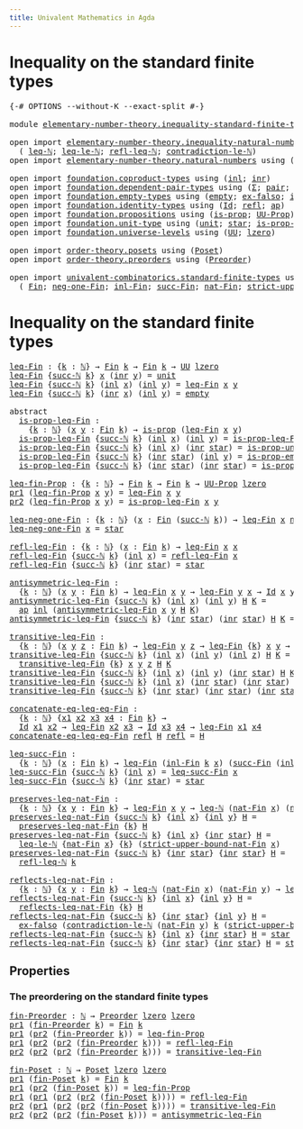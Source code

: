 ```yaml
---
title: Univalent Mathematics in Agda
---
```


# Inequality on the standard finite types

<pre class="Agda"><a id="98" class="Symbol">{-#</a> <a id="102" class="Keyword">OPTIONS</a> <a id="110" class="Pragma">--without-K</a> <a id="122" class="Pragma">--exact-split</a> <a id="136" class="Symbol">#-}</a>

<a id="141" class="Keyword">module</a> <a id="148" href="elementary-number-theory.inequality-standard-finite-types.html" class="Module">elementary-number-theory.inequality-standard-finite-types</a> <a id="206" class="Keyword">where</a>

<a id="213" class="Keyword">open</a> <a id="218" class="Keyword">import</a> <a id="225" href="elementary-number-theory.inequality-natural-numbers.html" class="Module">elementary-number-theory.inequality-natural-numbers</a> <a id="277" class="Keyword">using</a>
  <a id="285" class="Symbol">(</a> <a id="287" href="elementary-number-theory.inequality-natural-numbers.html#1646" class="Function">leq-ℕ</a><a id="292" class="Symbol">;</a> <a id="294" href="elementary-number-theory.inequality-natural-numbers.html#13338" class="Function">leq-le-ℕ</a><a id="302" class="Symbol">;</a> <a id="304" href="elementary-number-theory.inequality-natural-numbers.html#4474" class="Function">refl-leq-ℕ</a><a id="314" class="Symbol">;</a> <a id="316" href="elementary-number-theory.inequality-natural-numbers.html#12451" class="Function">contradiction-le-ℕ</a><a id="334" class="Symbol">)</a>
<a id="336" class="Keyword">open</a> <a id="341" class="Keyword">import</a> <a id="348" href="elementary-number-theory.natural-numbers.html" class="Module">elementary-number-theory.natural-numbers</a> <a id="389" class="Keyword">using</a> <a id="395" class="Symbol">(</a><a id="396" href="elementary-number-theory.natural-numbers.html#1444" class="Datatype">ℕ</a><a id="397" class="Symbol">;</a> <a id="399" href="elementary-number-theory.natural-numbers.html#1465" class="InductiveConstructor">zero-ℕ</a><a id="405" class="Symbol">;</a> <a id="407" href="elementary-number-theory.natural-numbers.html#1478" class="InductiveConstructor">succ-ℕ</a><a id="413" class="Symbol">)</a>

<a id="416" class="Keyword">open</a> <a id="421" class="Keyword">import</a> <a id="428" href="foundation.coproduct-types.html" class="Module">foundation.coproduct-types</a> <a id="455" class="Keyword">using</a> <a id="461" class="Symbol">(</a><a id="462" href="foundation.coproduct-types.html#1239" class="InductiveConstructor">inl</a><a id="465" class="Symbol">;</a> <a id="467" href="foundation.coproduct-types.html#1262" class="InductiveConstructor">inr</a><a id="470" class="Symbol">)</a>
<a id="472" class="Keyword">open</a> <a id="477" class="Keyword">import</a> <a id="484" href="foundation.dependent-pair-types.html" class="Module">foundation.dependent-pair-types</a> <a id="516" class="Keyword">using</a> <a id="522" class="Symbol">(</a><a id="523" href="foundation-core.dependent-pair-types.html#502" class="Record">Σ</a><a id="524" class="Symbol">;</a> <a id="526" href="foundation-core.dependent-pair-types.html#575" class="InductiveConstructor">pair</a><a id="530" class="Symbol">;</a> <a id="532" href="foundation-core.dependent-pair-types.html#592" class="Field">pr1</a><a id="535" class="Symbol">;</a> <a id="537" href="foundation-core.dependent-pair-types.html#604" class="Field">pr2</a><a id="540" class="Symbol">)</a>
<a id="542" class="Keyword">open</a> <a id="547" class="Keyword">import</a> <a id="554" href="foundation.empty-types.html" class="Module">foundation.empty-types</a> <a id="577" class="Keyword">using</a> <a id="583" class="Symbol">(</a><a id="584" href="foundation-core.empty-types.html#1044" class="Datatype">empty</a><a id="589" class="Symbol">;</a> <a id="591" href="foundation-core.empty-types.html#1147" class="Function">ex-falso</a><a id="599" class="Symbol">;</a> <a id="601" href="foundation-core.empty-types.html#2364" class="Function">is-prop-empty</a><a id="614" class="Symbol">)</a>
<a id="616" class="Keyword">open</a> <a id="621" class="Keyword">import</a> <a id="628" href="foundation.identity-types.html" class="Module">foundation.identity-types</a> <a id="654" class="Keyword">using</a> <a id="660" class="Symbol">(</a><a id="661" href="foundation-core.identity-types.html#1754" class="Datatype">Id</a><a id="663" class="Symbol">;</a> <a id="665" href="foundation-core.identity-types.html#1807" class="InductiveConstructor">refl</a><a id="669" class="Symbol">;</a> <a id="671" href="foundation-core.identity-types.html#3990" class="Function">ap</a><a id="673" class="Symbol">)</a>
<a id="675" class="Keyword">open</a> <a id="680" class="Keyword">import</a> <a id="687" href="foundation.propositions.html" class="Module">foundation.propositions</a> <a id="711" class="Keyword">using</a> <a id="717" class="Symbol">(</a><a id="718" href="foundation-core.propositions.html#1295" class="Function">is-prop</a><a id="725" class="Symbol">;</a> <a id="727" href="foundation-core.propositions.html#1380" class="Function">UU-Prop</a><a id="734" class="Symbol">)</a>
<a id="736" class="Keyword">open</a> <a id="741" class="Keyword">import</a> <a id="748" href="foundation.unit-type.html" class="Module">foundation.unit-type</a> <a id="769" class="Keyword">using</a> <a id="775" class="Symbol">(</a><a id="776" href="foundation.unit-type.html#1075" class="Datatype">unit</a><a id="780" class="Symbol">;</a> <a id="782" href="foundation.unit-type.html#1099" class="InductiveConstructor">star</a><a id="786" class="Symbol">;</a> <a id="788" href="foundation.unit-type.html#2889" class="Function">is-prop-unit</a><a id="800" class="Symbol">)</a>
<a id="802" class="Keyword">open</a> <a id="807" class="Keyword">import</a> <a id="814" href="foundation.universe-levels.html" class="Module">foundation.universe-levels</a> <a id="841" class="Keyword">using</a> <a id="847" class="Symbol">(</a><a id="848" href="foundation-core.universe-levels.html#222" class="Primitive">UU</a><a id="850" class="Symbol">;</a> <a id="852" href="Agda.Primitive.html#764" class="Primitive">lzero</a><a id="857" class="Symbol">)</a>

<a id="860" class="Keyword">open</a> <a id="865" class="Keyword">import</a> <a id="872" href="order-theory.posets.html" class="Module">order-theory.posets</a> <a id="892" class="Keyword">using</a> <a id="898" class="Symbol">(</a><a id="899" href="order-theory.posets.html#731" class="Function">Poset</a><a id="904" class="Symbol">)</a>
<a id="906" class="Keyword">open</a> <a id="911" class="Keyword">import</a> <a id="918" href="order-theory.preorders.html" class="Module">order-theory.preorders</a> <a id="941" class="Keyword">using</a> <a id="947" class="Symbol">(</a><a id="948" href="order-theory.preorders.html#531" class="Function">Preorder</a><a id="956" class="Symbol">)</a>

<a id="959" class="Keyword">open</a> <a id="964" class="Keyword">import</a> <a id="971" href="univalent-combinatorics.standard-finite-types.html" class="Module">univalent-combinatorics.standard-finite-types</a> <a id="1017" class="Keyword">using</a>
  <a id="1025" class="Symbol">(</a> <a id="1027" href="univalent-combinatorics.standard-finite-types.html#2149" class="Function">Fin</a><a id="1030" class="Symbol">;</a> <a id="1032" href="univalent-combinatorics.standard-finite-types.html#2413" class="Function">neg-one-Fin</a><a id="1043" class="Symbol">;</a> <a id="1045" href="univalent-combinatorics.standard-finite-types.html#2225" class="Function">inl-Fin</a><a id="1052" class="Symbol">;</a> <a id="1054" href="univalent-combinatorics.standard-finite-types.html#7668" class="Function">succ-Fin</a><a id="1062" class="Symbol">;</a> <a id="1064" href="univalent-combinatorics.standard-finite-types.html#5670" class="Function">nat-Fin</a><a id="1071" class="Symbol">;</a> <a id="1073" href="univalent-combinatorics.standard-finite-types.html#5771" class="Function">strict-upper-bound-nat-Fin</a><a id="1099" class="Symbol">)</a>
</pre>
# Inequality on the standard finite types

<pre class="Agda"><a id="leq-Fin"></a><a id="1157" href="elementary-number-theory.inequality-standard-finite-types.html#1157" class="Function">leq-Fin</a> <a id="1165" class="Symbol">:</a> <a id="1167" class="Symbol">{</a><a id="1168" href="elementary-number-theory.inequality-standard-finite-types.html#1168" class="Bound">k</a> <a id="1170" class="Symbol">:</a> <a id="1172" href="elementary-number-theory.natural-numbers.html#1444" class="Datatype">ℕ</a><a id="1173" class="Symbol">}</a> <a id="1175" class="Symbol">→</a> <a id="1177" href="univalent-combinatorics.standard-finite-types.html#2149" class="Function">Fin</a> <a id="1181" href="elementary-number-theory.inequality-standard-finite-types.html#1168" class="Bound">k</a> <a id="1183" class="Symbol">→</a> <a id="1185" href="univalent-combinatorics.standard-finite-types.html#2149" class="Function">Fin</a> <a id="1189" href="elementary-number-theory.inequality-standard-finite-types.html#1168" class="Bound">k</a> <a id="1191" class="Symbol">→</a> <a id="1193" href="foundation-core.universe-levels.html#222" class="Primitive">UU</a> <a id="1196" href="Agda.Primitive.html#764" class="Primitive">lzero</a>
<a id="1202" href="elementary-number-theory.inequality-standard-finite-types.html#1157" class="Function">leq-Fin</a> <a id="1210" class="Symbol">{</a><a id="1211" href="elementary-number-theory.natural-numbers.html#1478" class="InductiveConstructor">succ-ℕ</a> <a id="1218" href="elementary-number-theory.inequality-standard-finite-types.html#1218" class="Bound">k</a><a id="1219" class="Symbol">}</a> <a id="1221" href="elementary-number-theory.inequality-standard-finite-types.html#1221" class="Bound">x</a> <a id="1223" class="Symbol">(</a><a id="1224" href="foundation.coproduct-types.html#1262" class="InductiveConstructor">inr</a> <a id="1228" href="elementary-number-theory.inequality-standard-finite-types.html#1228" class="Bound">y</a><a id="1229" class="Symbol">)</a> <a id="1231" class="Symbol">=</a> <a id="1233" href="foundation.unit-type.html#1075" class="Datatype">unit</a>
<a id="1238" href="elementary-number-theory.inequality-standard-finite-types.html#1157" class="Function">leq-Fin</a> <a id="1246" class="Symbol">{</a><a id="1247" href="elementary-number-theory.natural-numbers.html#1478" class="InductiveConstructor">succ-ℕ</a> <a id="1254" href="elementary-number-theory.inequality-standard-finite-types.html#1254" class="Bound">k</a><a id="1255" class="Symbol">}</a> <a id="1257" class="Symbol">(</a><a id="1258" href="foundation.coproduct-types.html#1239" class="InductiveConstructor">inl</a> <a id="1262" href="elementary-number-theory.inequality-standard-finite-types.html#1262" class="Bound">x</a><a id="1263" class="Symbol">)</a> <a id="1265" class="Symbol">(</a><a id="1266" href="foundation.coproduct-types.html#1239" class="InductiveConstructor">inl</a> <a id="1270" href="elementary-number-theory.inequality-standard-finite-types.html#1270" class="Bound">y</a><a id="1271" class="Symbol">)</a> <a id="1273" class="Symbol">=</a> <a id="1275" href="elementary-number-theory.inequality-standard-finite-types.html#1157" class="Function">leq-Fin</a> <a id="1283" href="elementary-number-theory.inequality-standard-finite-types.html#1262" class="Bound">x</a> <a id="1285" href="elementary-number-theory.inequality-standard-finite-types.html#1270" class="Bound">y</a>
<a id="1287" href="elementary-number-theory.inequality-standard-finite-types.html#1157" class="Function">leq-Fin</a> <a id="1295" class="Symbol">{</a><a id="1296" href="elementary-number-theory.natural-numbers.html#1478" class="InductiveConstructor">succ-ℕ</a> <a id="1303" href="elementary-number-theory.inequality-standard-finite-types.html#1303" class="Bound">k</a><a id="1304" class="Symbol">}</a> <a id="1306" class="Symbol">(</a><a id="1307" href="foundation.coproduct-types.html#1262" class="InductiveConstructor">inr</a> <a id="1311" href="elementary-number-theory.inequality-standard-finite-types.html#1311" class="Bound">x</a><a id="1312" class="Symbol">)</a> <a id="1314" class="Symbol">(</a><a id="1315" href="foundation.coproduct-types.html#1239" class="InductiveConstructor">inl</a> <a id="1319" href="elementary-number-theory.inequality-standard-finite-types.html#1319" class="Bound">y</a><a id="1320" class="Symbol">)</a> <a id="1322" class="Symbol">=</a> <a id="1324" href="foundation-core.empty-types.html#1044" class="Datatype">empty</a>

<a id="1331" class="Keyword">abstract</a>
  <a id="is-prop-leq-Fin"></a><a id="1342" href="elementary-number-theory.inequality-standard-finite-types.html#1342" class="Function">is-prop-leq-Fin</a> <a id="1358" class="Symbol">:</a>
    <a id="1364" class="Symbol">{</a><a id="1365" href="elementary-number-theory.inequality-standard-finite-types.html#1365" class="Bound">k</a> <a id="1367" class="Symbol">:</a> <a id="1369" href="elementary-number-theory.natural-numbers.html#1444" class="Datatype">ℕ</a><a id="1370" class="Symbol">}</a> <a id="1372" class="Symbol">(</a><a id="1373" href="elementary-number-theory.inequality-standard-finite-types.html#1373" class="Bound">x</a> <a id="1375" href="elementary-number-theory.inequality-standard-finite-types.html#1375" class="Bound">y</a> <a id="1377" class="Symbol">:</a> <a id="1379" href="univalent-combinatorics.standard-finite-types.html#2149" class="Function">Fin</a> <a id="1383" href="elementary-number-theory.inequality-standard-finite-types.html#1365" class="Bound">k</a><a id="1384" class="Symbol">)</a> <a id="1386" class="Symbol">→</a> <a id="1388" href="foundation-core.propositions.html#1295" class="Function">is-prop</a> <a id="1396" class="Symbol">(</a><a id="1397" href="elementary-number-theory.inequality-standard-finite-types.html#1157" class="Function">leq-Fin</a> <a id="1405" href="elementary-number-theory.inequality-standard-finite-types.html#1373" class="Bound">x</a> <a id="1407" href="elementary-number-theory.inequality-standard-finite-types.html#1375" class="Bound">y</a><a id="1408" class="Symbol">)</a>
  <a id="1412" href="elementary-number-theory.inequality-standard-finite-types.html#1342" class="Function">is-prop-leq-Fin</a> <a id="1428" class="Symbol">{</a><a id="1429" href="elementary-number-theory.natural-numbers.html#1478" class="InductiveConstructor">succ-ℕ</a> <a id="1436" href="elementary-number-theory.inequality-standard-finite-types.html#1436" class="Bound">k</a><a id="1437" class="Symbol">}</a> <a id="1439" class="Symbol">(</a><a id="1440" href="foundation.coproduct-types.html#1239" class="InductiveConstructor">inl</a> <a id="1444" href="elementary-number-theory.inequality-standard-finite-types.html#1444" class="Bound">x</a><a id="1445" class="Symbol">)</a> <a id="1447" class="Symbol">(</a><a id="1448" href="foundation.coproduct-types.html#1239" class="InductiveConstructor">inl</a> <a id="1452" href="elementary-number-theory.inequality-standard-finite-types.html#1452" class="Bound">y</a><a id="1453" class="Symbol">)</a> <a id="1455" class="Symbol">=</a> <a id="1457" href="elementary-number-theory.inequality-standard-finite-types.html#1342" class="Function">is-prop-leq-Fin</a> <a id="1473" href="elementary-number-theory.inequality-standard-finite-types.html#1444" class="Bound">x</a> <a id="1475" href="elementary-number-theory.inequality-standard-finite-types.html#1452" class="Bound">y</a>
  <a id="1479" href="elementary-number-theory.inequality-standard-finite-types.html#1342" class="Function">is-prop-leq-Fin</a> <a id="1495" class="Symbol">{</a><a id="1496" href="elementary-number-theory.natural-numbers.html#1478" class="InductiveConstructor">succ-ℕ</a> <a id="1503" href="elementary-number-theory.inequality-standard-finite-types.html#1503" class="Bound">k</a><a id="1504" class="Symbol">}</a> <a id="1506" class="Symbol">(</a><a id="1507" href="foundation.coproduct-types.html#1239" class="InductiveConstructor">inl</a> <a id="1511" href="elementary-number-theory.inequality-standard-finite-types.html#1511" class="Bound">x</a><a id="1512" class="Symbol">)</a> <a id="1514" class="Symbol">(</a><a id="1515" href="foundation.coproduct-types.html#1262" class="InductiveConstructor">inr</a> <a id="1519" href="foundation.unit-type.html#1099" class="InductiveConstructor">star</a><a id="1523" class="Symbol">)</a> <a id="1525" class="Symbol">=</a> <a id="1527" href="foundation.unit-type.html#2889" class="Function">is-prop-unit</a>
  <a id="1542" href="elementary-number-theory.inequality-standard-finite-types.html#1342" class="Function">is-prop-leq-Fin</a> <a id="1558" class="Symbol">{</a><a id="1559" href="elementary-number-theory.natural-numbers.html#1478" class="InductiveConstructor">succ-ℕ</a> <a id="1566" href="elementary-number-theory.inequality-standard-finite-types.html#1566" class="Bound">k</a><a id="1567" class="Symbol">}</a> <a id="1569" class="Symbol">(</a><a id="1570" href="foundation.coproduct-types.html#1262" class="InductiveConstructor">inr</a> <a id="1574" href="foundation.unit-type.html#1099" class="InductiveConstructor">star</a><a id="1578" class="Symbol">)</a> <a id="1580" class="Symbol">(</a><a id="1581" href="foundation.coproduct-types.html#1239" class="InductiveConstructor">inl</a> <a id="1585" href="elementary-number-theory.inequality-standard-finite-types.html#1585" class="Bound">y</a><a id="1586" class="Symbol">)</a> <a id="1588" class="Symbol">=</a> <a id="1590" href="foundation-core.empty-types.html#2364" class="Function">is-prop-empty</a>
  <a id="1606" href="elementary-number-theory.inequality-standard-finite-types.html#1342" class="Function">is-prop-leq-Fin</a> <a id="1622" class="Symbol">{</a><a id="1623" href="elementary-number-theory.natural-numbers.html#1478" class="InductiveConstructor">succ-ℕ</a> <a id="1630" href="elementary-number-theory.inequality-standard-finite-types.html#1630" class="Bound">k</a><a id="1631" class="Symbol">}</a> <a id="1633" class="Symbol">(</a><a id="1634" href="foundation.coproduct-types.html#1262" class="InductiveConstructor">inr</a> <a id="1638" href="foundation.unit-type.html#1099" class="InductiveConstructor">star</a><a id="1642" class="Symbol">)</a> <a id="1644" class="Symbol">(</a><a id="1645" href="foundation.coproduct-types.html#1262" class="InductiveConstructor">inr</a> <a id="1649" href="foundation.unit-type.html#1099" class="InductiveConstructor">star</a><a id="1653" class="Symbol">)</a> <a id="1655" class="Symbol">=</a> <a id="1657" href="foundation.unit-type.html#2889" class="Function">is-prop-unit</a>

<a id="leq-fin-Prop"></a><a id="1671" href="elementary-number-theory.inequality-standard-finite-types.html#1671" class="Function">leq-fin-Prop</a> <a id="1684" class="Symbol">:</a> <a id="1686" class="Symbol">{</a><a id="1687" href="elementary-number-theory.inequality-standard-finite-types.html#1687" class="Bound">k</a> <a id="1689" class="Symbol">:</a> <a id="1691" href="elementary-number-theory.natural-numbers.html#1444" class="Datatype">ℕ</a><a id="1692" class="Symbol">}</a> <a id="1694" class="Symbol">→</a> <a id="1696" href="univalent-combinatorics.standard-finite-types.html#2149" class="Function">Fin</a> <a id="1700" href="elementary-number-theory.inequality-standard-finite-types.html#1687" class="Bound">k</a> <a id="1702" class="Symbol">→</a> <a id="1704" href="univalent-combinatorics.standard-finite-types.html#2149" class="Function">Fin</a> <a id="1708" href="elementary-number-theory.inequality-standard-finite-types.html#1687" class="Bound">k</a> <a id="1710" class="Symbol">→</a> <a id="1712" href="foundation-core.propositions.html#1380" class="Function">UU-Prop</a> <a id="1720" href="Agda.Primitive.html#764" class="Primitive">lzero</a>
<a id="1726" href="foundation-core.dependent-pair-types.html#592" class="Field">pr1</a> <a id="1730" class="Symbol">(</a><a id="1731" href="elementary-number-theory.inequality-standard-finite-types.html#1671" class="Function">leq-fin-Prop</a> <a id="1744" href="elementary-number-theory.inequality-standard-finite-types.html#1744" class="Bound">x</a> <a id="1746" href="elementary-number-theory.inequality-standard-finite-types.html#1746" class="Bound">y</a><a id="1747" class="Symbol">)</a> <a id="1749" class="Symbol">=</a> <a id="1751" href="elementary-number-theory.inequality-standard-finite-types.html#1157" class="Function">leq-Fin</a> <a id="1759" href="elementary-number-theory.inequality-standard-finite-types.html#1744" class="Bound">x</a> <a id="1761" href="elementary-number-theory.inequality-standard-finite-types.html#1746" class="Bound">y</a>
<a id="1763" href="foundation-core.dependent-pair-types.html#604" class="Field">pr2</a> <a id="1767" class="Symbol">(</a><a id="1768" href="elementary-number-theory.inequality-standard-finite-types.html#1671" class="Function">leq-fin-Prop</a> <a id="1781" href="elementary-number-theory.inequality-standard-finite-types.html#1781" class="Bound">x</a> <a id="1783" href="elementary-number-theory.inequality-standard-finite-types.html#1783" class="Bound">y</a><a id="1784" class="Symbol">)</a> <a id="1786" class="Symbol">=</a> <a id="1788" href="elementary-number-theory.inequality-standard-finite-types.html#1342" class="Function">is-prop-leq-Fin</a> <a id="1804" href="elementary-number-theory.inequality-standard-finite-types.html#1781" class="Bound">x</a> <a id="1806" href="elementary-number-theory.inequality-standard-finite-types.html#1783" class="Bound">y</a>

<a id="leq-neg-one-Fin"></a><a id="1809" href="elementary-number-theory.inequality-standard-finite-types.html#1809" class="Function">leq-neg-one-Fin</a> <a id="1825" class="Symbol">:</a> <a id="1827" class="Symbol">{</a><a id="1828" href="elementary-number-theory.inequality-standard-finite-types.html#1828" class="Bound">k</a> <a id="1830" class="Symbol">:</a> <a id="1832" href="elementary-number-theory.natural-numbers.html#1444" class="Datatype">ℕ</a><a id="1833" class="Symbol">}</a> <a id="1835" class="Symbol">(</a><a id="1836" href="elementary-number-theory.inequality-standard-finite-types.html#1836" class="Bound">x</a> <a id="1838" class="Symbol">:</a> <a id="1840" href="univalent-combinatorics.standard-finite-types.html#2149" class="Function">Fin</a> <a id="1844" class="Symbol">(</a><a id="1845" href="elementary-number-theory.natural-numbers.html#1478" class="InductiveConstructor">succ-ℕ</a> <a id="1852" href="elementary-number-theory.inequality-standard-finite-types.html#1828" class="Bound">k</a><a id="1853" class="Symbol">))</a> <a id="1856" class="Symbol">→</a> <a id="1858" href="elementary-number-theory.inequality-standard-finite-types.html#1157" class="Function">leq-Fin</a> <a id="1866" href="elementary-number-theory.inequality-standard-finite-types.html#1836" class="Bound">x</a> <a id="1868" href="univalent-combinatorics.standard-finite-types.html#2413" class="Function">neg-one-Fin</a>
<a id="1880" href="elementary-number-theory.inequality-standard-finite-types.html#1809" class="Function">leq-neg-one-Fin</a> <a id="1896" href="elementary-number-theory.inequality-standard-finite-types.html#1896" class="Bound">x</a> <a id="1898" class="Symbol">=</a> <a id="1900" href="foundation.unit-type.html#1099" class="InductiveConstructor">star</a>

<a id="refl-leq-Fin"></a><a id="1906" href="elementary-number-theory.inequality-standard-finite-types.html#1906" class="Function">refl-leq-Fin</a> <a id="1919" class="Symbol">:</a> <a id="1921" class="Symbol">{</a><a id="1922" href="elementary-number-theory.inequality-standard-finite-types.html#1922" class="Bound">k</a> <a id="1924" class="Symbol">:</a> <a id="1926" href="elementary-number-theory.natural-numbers.html#1444" class="Datatype">ℕ</a><a id="1927" class="Symbol">}</a> <a id="1929" class="Symbol">(</a><a id="1930" href="elementary-number-theory.inequality-standard-finite-types.html#1930" class="Bound">x</a> <a id="1932" class="Symbol">:</a> <a id="1934" href="univalent-combinatorics.standard-finite-types.html#2149" class="Function">Fin</a> <a id="1938" href="elementary-number-theory.inequality-standard-finite-types.html#1922" class="Bound">k</a><a id="1939" class="Symbol">)</a> <a id="1941" class="Symbol">→</a> <a id="1943" href="elementary-number-theory.inequality-standard-finite-types.html#1157" class="Function">leq-Fin</a> <a id="1951" href="elementary-number-theory.inequality-standard-finite-types.html#1930" class="Bound">x</a> <a id="1953" href="elementary-number-theory.inequality-standard-finite-types.html#1930" class="Bound">x</a>
<a id="1955" href="elementary-number-theory.inequality-standard-finite-types.html#1906" class="Function">refl-leq-Fin</a> <a id="1968" class="Symbol">{</a><a id="1969" href="elementary-number-theory.natural-numbers.html#1478" class="InductiveConstructor">succ-ℕ</a> <a id="1976" href="elementary-number-theory.inequality-standard-finite-types.html#1976" class="Bound">k</a><a id="1977" class="Symbol">}</a> <a id="1979" class="Symbol">(</a><a id="1980" href="foundation.coproduct-types.html#1239" class="InductiveConstructor">inl</a> <a id="1984" href="elementary-number-theory.inequality-standard-finite-types.html#1984" class="Bound">x</a><a id="1985" class="Symbol">)</a> <a id="1987" class="Symbol">=</a> <a id="1989" href="elementary-number-theory.inequality-standard-finite-types.html#1906" class="Function">refl-leq-Fin</a> <a id="2002" href="elementary-number-theory.inequality-standard-finite-types.html#1984" class="Bound">x</a>
<a id="2004" href="elementary-number-theory.inequality-standard-finite-types.html#1906" class="Function">refl-leq-Fin</a> <a id="2017" class="Symbol">{</a><a id="2018" href="elementary-number-theory.natural-numbers.html#1478" class="InductiveConstructor">succ-ℕ</a> <a id="2025" href="elementary-number-theory.inequality-standard-finite-types.html#2025" class="Bound">k</a><a id="2026" class="Symbol">}</a> <a id="2028" class="Symbol">(</a><a id="2029" href="foundation.coproduct-types.html#1262" class="InductiveConstructor">inr</a> <a id="2033" href="foundation.unit-type.html#1099" class="InductiveConstructor">star</a><a id="2037" class="Symbol">)</a> <a id="2039" class="Symbol">=</a> <a id="2041" href="foundation.unit-type.html#1099" class="InductiveConstructor">star</a>

<a id="antisymmetric-leq-Fin"></a><a id="2047" href="elementary-number-theory.inequality-standard-finite-types.html#2047" class="Function">antisymmetric-leq-Fin</a> <a id="2069" class="Symbol">:</a>
  <a id="2073" class="Symbol">{</a><a id="2074" href="elementary-number-theory.inequality-standard-finite-types.html#2074" class="Bound">k</a> <a id="2076" class="Symbol">:</a> <a id="2078" href="elementary-number-theory.natural-numbers.html#1444" class="Datatype">ℕ</a><a id="2079" class="Symbol">}</a> <a id="2081" class="Symbol">(</a><a id="2082" href="elementary-number-theory.inequality-standard-finite-types.html#2082" class="Bound">x</a> <a id="2084" href="elementary-number-theory.inequality-standard-finite-types.html#2084" class="Bound">y</a> <a id="2086" class="Symbol">:</a> <a id="2088" href="univalent-combinatorics.standard-finite-types.html#2149" class="Function">Fin</a> <a id="2092" href="elementary-number-theory.inequality-standard-finite-types.html#2074" class="Bound">k</a><a id="2093" class="Symbol">)</a> <a id="2095" class="Symbol">→</a> <a id="2097" href="elementary-number-theory.inequality-standard-finite-types.html#1157" class="Function">leq-Fin</a> <a id="2105" href="elementary-number-theory.inequality-standard-finite-types.html#2082" class="Bound">x</a> <a id="2107" href="elementary-number-theory.inequality-standard-finite-types.html#2084" class="Bound">y</a> <a id="2109" class="Symbol">→</a> <a id="2111" href="elementary-number-theory.inequality-standard-finite-types.html#1157" class="Function">leq-Fin</a> <a id="2119" href="elementary-number-theory.inequality-standard-finite-types.html#2084" class="Bound">y</a> <a id="2121" href="elementary-number-theory.inequality-standard-finite-types.html#2082" class="Bound">x</a> <a id="2123" class="Symbol">→</a> <a id="2125" href="foundation-core.identity-types.html#1754" class="Datatype">Id</a> <a id="2128" href="elementary-number-theory.inequality-standard-finite-types.html#2082" class="Bound">x</a> <a id="2130" href="elementary-number-theory.inequality-standard-finite-types.html#2084" class="Bound">y</a>
<a id="2132" href="elementary-number-theory.inequality-standard-finite-types.html#2047" class="Function">antisymmetric-leq-Fin</a> <a id="2154" class="Symbol">{</a><a id="2155" href="elementary-number-theory.natural-numbers.html#1478" class="InductiveConstructor">succ-ℕ</a> <a id="2162" href="elementary-number-theory.inequality-standard-finite-types.html#2162" class="Bound">k</a><a id="2163" class="Symbol">}</a> <a id="2165" class="Symbol">(</a><a id="2166" href="foundation.coproduct-types.html#1239" class="InductiveConstructor">inl</a> <a id="2170" href="elementary-number-theory.inequality-standard-finite-types.html#2170" class="Bound">x</a><a id="2171" class="Symbol">)</a> <a id="2173" class="Symbol">(</a><a id="2174" href="foundation.coproduct-types.html#1239" class="InductiveConstructor">inl</a> <a id="2178" href="elementary-number-theory.inequality-standard-finite-types.html#2178" class="Bound">y</a><a id="2179" class="Symbol">)</a> <a id="2181" href="elementary-number-theory.inequality-standard-finite-types.html#2181" class="Bound">H</a> <a id="2183" href="elementary-number-theory.inequality-standard-finite-types.html#2183" class="Bound">K</a> <a id="2185" class="Symbol">=</a>
  <a id="2189" href="foundation-core.identity-types.html#3990" class="Function">ap</a> <a id="2192" href="foundation.coproduct-types.html#1239" class="InductiveConstructor">inl</a> <a id="2196" class="Symbol">(</a><a id="2197" href="elementary-number-theory.inequality-standard-finite-types.html#2047" class="Function">antisymmetric-leq-Fin</a> <a id="2219" href="elementary-number-theory.inequality-standard-finite-types.html#2170" class="Bound">x</a> <a id="2221" href="elementary-number-theory.inequality-standard-finite-types.html#2178" class="Bound">y</a> <a id="2223" href="elementary-number-theory.inequality-standard-finite-types.html#2181" class="Bound">H</a> <a id="2225" href="elementary-number-theory.inequality-standard-finite-types.html#2183" class="Bound">K</a><a id="2226" class="Symbol">)</a>
<a id="2228" href="elementary-number-theory.inequality-standard-finite-types.html#2047" class="Function">antisymmetric-leq-Fin</a> <a id="2250" class="Symbol">{</a><a id="2251" href="elementary-number-theory.natural-numbers.html#1478" class="InductiveConstructor">succ-ℕ</a> <a id="2258" href="elementary-number-theory.inequality-standard-finite-types.html#2258" class="Bound">k</a><a id="2259" class="Symbol">}</a> <a id="2261" class="Symbol">(</a><a id="2262" href="foundation.coproduct-types.html#1262" class="InductiveConstructor">inr</a> <a id="2266" href="foundation.unit-type.html#1099" class="InductiveConstructor">star</a><a id="2270" class="Symbol">)</a> <a id="2272" class="Symbol">(</a><a id="2273" href="foundation.coproduct-types.html#1262" class="InductiveConstructor">inr</a> <a id="2277" href="foundation.unit-type.html#1099" class="InductiveConstructor">star</a><a id="2281" class="Symbol">)</a> <a id="2283" href="elementary-number-theory.inequality-standard-finite-types.html#2283" class="Bound">H</a> <a id="2285" href="elementary-number-theory.inequality-standard-finite-types.html#2285" class="Bound">K</a> <a id="2287" class="Symbol">=</a> <a id="2289" href="foundation-core.identity-types.html#1807" class="InductiveConstructor">refl</a>

<a id="transitive-leq-Fin"></a><a id="2295" href="elementary-number-theory.inequality-standard-finite-types.html#2295" class="Function">transitive-leq-Fin</a> <a id="2314" class="Symbol">:</a>
  <a id="2318" class="Symbol">{</a><a id="2319" href="elementary-number-theory.inequality-standard-finite-types.html#2319" class="Bound">k</a> <a id="2321" class="Symbol">:</a> <a id="2323" href="elementary-number-theory.natural-numbers.html#1444" class="Datatype">ℕ</a><a id="2324" class="Symbol">}</a> <a id="2326" class="Symbol">(</a><a id="2327" href="elementary-number-theory.inequality-standard-finite-types.html#2327" class="Bound">x</a> <a id="2329" href="elementary-number-theory.inequality-standard-finite-types.html#2329" class="Bound">y</a> <a id="2331" href="elementary-number-theory.inequality-standard-finite-types.html#2331" class="Bound">z</a> <a id="2333" class="Symbol">:</a> <a id="2335" href="univalent-combinatorics.standard-finite-types.html#2149" class="Function">Fin</a> <a id="2339" href="elementary-number-theory.inequality-standard-finite-types.html#2319" class="Bound">k</a><a id="2340" class="Symbol">)</a> <a id="2342" class="Symbol">→</a> <a id="2344" href="elementary-number-theory.inequality-standard-finite-types.html#1157" class="Function">leq-Fin</a> <a id="2352" href="elementary-number-theory.inequality-standard-finite-types.html#2329" class="Bound">y</a> <a id="2354" href="elementary-number-theory.inequality-standard-finite-types.html#2331" class="Bound">z</a> <a id="2356" class="Symbol">→</a> <a id="2358" href="elementary-number-theory.inequality-standard-finite-types.html#1157" class="Function">leq-Fin</a> <a id="2366" class="Symbol">{</a><a id="2367" href="elementary-number-theory.inequality-standard-finite-types.html#2319" class="Bound">k</a><a id="2368" class="Symbol">}</a> <a id="2370" href="elementary-number-theory.inequality-standard-finite-types.html#2327" class="Bound">x</a> <a id="2372" href="elementary-number-theory.inequality-standard-finite-types.html#2329" class="Bound">y</a> <a id="2374" class="Symbol">→</a> <a id="2376" href="elementary-number-theory.inequality-standard-finite-types.html#1157" class="Function">leq-Fin</a> <a id="2384" class="Symbol">{</a><a id="2385" href="elementary-number-theory.inequality-standard-finite-types.html#2319" class="Bound">k</a><a id="2386" class="Symbol">}</a> <a id="2388" href="elementary-number-theory.inequality-standard-finite-types.html#2327" class="Bound">x</a> <a id="2390" href="elementary-number-theory.inequality-standard-finite-types.html#2331" class="Bound">z</a>
<a id="2392" href="elementary-number-theory.inequality-standard-finite-types.html#2295" class="Function">transitive-leq-Fin</a> <a id="2411" class="Symbol">{</a><a id="2412" href="elementary-number-theory.natural-numbers.html#1478" class="InductiveConstructor">succ-ℕ</a> <a id="2419" href="elementary-number-theory.inequality-standard-finite-types.html#2419" class="Bound">k</a><a id="2420" class="Symbol">}</a> <a id="2422" class="Symbol">(</a><a id="2423" href="foundation.coproduct-types.html#1239" class="InductiveConstructor">inl</a> <a id="2427" href="elementary-number-theory.inequality-standard-finite-types.html#2427" class="Bound">x</a><a id="2428" class="Symbol">)</a> <a id="2430" class="Symbol">(</a><a id="2431" href="foundation.coproduct-types.html#1239" class="InductiveConstructor">inl</a> <a id="2435" href="elementary-number-theory.inequality-standard-finite-types.html#2435" class="Bound">y</a><a id="2436" class="Symbol">)</a> <a id="2438" class="Symbol">(</a><a id="2439" href="foundation.coproduct-types.html#1239" class="InductiveConstructor">inl</a> <a id="2443" href="elementary-number-theory.inequality-standard-finite-types.html#2443" class="Bound">z</a><a id="2444" class="Symbol">)</a> <a id="2446" href="elementary-number-theory.inequality-standard-finite-types.html#2446" class="Bound">H</a> <a id="2448" href="elementary-number-theory.inequality-standard-finite-types.html#2448" class="Bound">K</a> <a id="2450" class="Symbol">=</a>
  <a id="2454" href="elementary-number-theory.inequality-standard-finite-types.html#2295" class="Function">transitive-leq-Fin</a> <a id="2473" class="Symbol">{</a><a id="2474" href="elementary-number-theory.inequality-standard-finite-types.html#2419" class="Bound">k</a><a id="2475" class="Symbol">}</a> <a id="2477" href="elementary-number-theory.inequality-standard-finite-types.html#2427" class="Bound">x</a> <a id="2479" href="elementary-number-theory.inequality-standard-finite-types.html#2435" class="Bound">y</a> <a id="2481" href="elementary-number-theory.inequality-standard-finite-types.html#2443" class="Bound">z</a> <a id="2483" href="elementary-number-theory.inequality-standard-finite-types.html#2446" class="Bound">H</a> <a id="2485" href="elementary-number-theory.inequality-standard-finite-types.html#2448" class="Bound">K</a>
<a id="2487" href="elementary-number-theory.inequality-standard-finite-types.html#2295" class="Function">transitive-leq-Fin</a> <a id="2506" class="Symbol">{</a><a id="2507" href="elementary-number-theory.natural-numbers.html#1478" class="InductiveConstructor">succ-ℕ</a> <a id="2514" href="elementary-number-theory.inequality-standard-finite-types.html#2514" class="Bound">k</a><a id="2515" class="Symbol">}</a> <a id="2517" class="Symbol">(</a><a id="2518" href="foundation.coproduct-types.html#1239" class="InductiveConstructor">inl</a> <a id="2522" href="elementary-number-theory.inequality-standard-finite-types.html#2522" class="Bound">x</a><a id="2523" class="Symbol">)</a> <a id="2525" class="Symbol">(</a><a id="2526" href="foundation.coproduct-types.html#1239" class="InductiveConstructor">inl</a> <a id="2530" href="elementary-number-theory.inequality-standard-finite-types.html#2530" class="Bound">y</a><a id="2531" class="Symbol">)</a> <a id="2533" class="Symbol">(</a><a id="2534" href="foundation.coproduct-types.html#1262" class="InductiveConstructor">inr</a> <a id="2538" href="foundation.unit-type.html#1099" class="InductiveConstructor">star</a><a id="2542" class="Symbol">)</a> <a id="2544" href="elementary-number-theory.inequality-standard-finite-types.html#2544" class="Bound">H</a> <a id="2546" href="elementary-number-theory.inequality-standard-finite-types.html#2546" class="Bound">K</a> <a id="2548" class="Symbol">=</a> <a id="2550" href="foundation.unit-type.html#1099" class="InductiveConstructor">star</a>
<a id="2555" href="elementary-number-theory.inequality-standard-finite-types.html#2295" class="Function">transitive-leq-Fin</a> <a id="2574" class="Symbol">{</a><a id="2575" href="elementary-number-theory.natural-numbers.html#1478" class="InductiveConstructor">succ-ℕ</a> <a id="2582" href="elementary-number-theory.inequality-standard-finite-types.html#2582" class="Bound">k</a><a id="2583" class="Symbol">}</a> <a id="2585" class="Symbol">(</a><a id="2586" href="foundation.coproduct-types.html#1239" class="InductiveConstructor">inl</a> <a id="2590" href="elementary-number-theory.inequality-standard-finite-types.html#2590" class="Bound">x</a><a id="2591" class="Symbol">)</a> <a id="2593" class="Symbol">(</a><a id="2594" href="foundation.coproduct-types.html#1262" class="InductiveConstructor">inr</a> <a id="2598" href="foundation.unit-type.html#1099" class="InductiveConstructor">star</a><a id="2602" class="Symbol">)</a> <a id="2604" class="Symbol">(</a><a id="2605" href="foundation.coproduct-types.html#1262" class="InductiveConstructor">inr</a> <a id="2609" href="foundation.unit-type.html#1099" class="InductiveConstructor">star</a><a id="2613" class="Symbol">)</a> <a id="2615" href="elementary-number-theory.inequality-standard-finite-types.html#2615" class="Bound">H</a> <a id="2617" href="elementary-number-theory.inequality-standard-finite-types.html#2617" class="Bound">K</a> <a id="2619" class="Symbol">=</a> <a id="2621" href="foundation.unit-type.html#1099" class="InductiveConstructor">star</a>
<a id="2626" href="elementary-number-theory.inequality-standard-finite-types.html#2295" class="Function">transitive-leq-Fin</a> <a id="2645" class="Symbol">{</a><a id="2646" href="elementary-number-theory.natural-numbers.html#1478" class="InductiveConstructor">succ-ℕ</a> <a id="2653" href="elementary-number-theory.inequality-standard-finite-types.html#2653" class="Bound">k</a><a id="2654" class="Symbol">}</a> <a id="2656" class="Symbol">(</a><a id="2657" href="foundation.coproduct-types.html#1262" class="InductiveConstructor">inr</a> <a id="2661" href="foundation.unit-type.html#1099" class="InductiveConstructor">star</a><a id="2665" class="Symbol">)</a> <a id="2667" class="Symbol">(</a><a id="2668" href="foundation.coproduct-types.html#1262" class="InductiveConstructor">inr</a> <a id="2672" href="foundation.unit-type.html#1099" class="InductiveConstructor">star</a><a id="2676" class="Symbol">)</a> <a id="2678" class="Symbol">(</a><a id="2679" href="foundation.coproduct-types.html#1262" class="InductiveConstructor">inr</a> <a id="2683" href="foundation.unit-type.html#1099" class="InductiveConstructor">star</a><a id="2687" class="Symbol">)</a> <a id="2689" href="elementary-number-theory.inequality-standard-finite-types.html#2689" class="Bound">H</a> <a id="2691" href="elementary-number-theory.inequality-standard-finite-types.html#2691" class="Bound">K</a> <a id="2693" class="Symbol">=</a> <a id="2695" href="foundation.unit-type.html#1099" class="InductiveConstructor">star</a>

<a id="concatenate-eq-leq-eq-Fin"></a><a id="2701" href="elementary-number-theory.inequality-standard-finite-types.html#2701" class="Function">concatenate-eq-leq-eq-Fin</a> <a id="2727" class="Symbol">:</a>
  <a id="2731" class="Symbol">{</a><a id="2732" href="elementary-number-theory.inequality-standard-finite-types.html#2732" class="Bound">k</a> <a id="2734" class="Symbol">:</a> <a id="2736" href="elementary-number-theory.natural-numbers.html#1444" class="Datatype">ℕ</a><a id="2737" class="Symbol">}</a> <a id="2739" class="Symbol">{</a><a id="2740" href="elementary-number-theory.inequality-standard-finite-types.html#2740" class="Bound">x1</a> <a id="2743" href="elementary-number-theory.inequality-standard-finite-types.html#2743" class="Bound">x2</a> <a id="2746" href="elementary-number-theory.inequality-standard-finite-types.html#2746" class="Bound">x3</a> <a id="2749" href="elementary-number-theory.inequality-standard-finite-types.html#2749" class="Bound">x4</a> <a id="2752" class="Symbol">:</a> <a id="2754" href="univalent-combinatorics.standard-finite-types.html#2149" class="Function">Fin</a> <a id="2758" href="elementary-number-theory.inequality-standard-finite-types.html#2732" class="Bound">k</a><a id="2759" class="Symbol">}</a> <a id="2761" class="Symbol">→</a>
  <a id="2765" href="foundation-core.identity-types.html#1754" class="Datatype">Id</a> <a id="2768" href="elementary-number-theory.inequality-standard-finite-types.html#2740" class="Bound">x1</a> <a id="2771" href="elementary-number-theory.inequality-standard-finite-types.html#2743" class="Bound">x2</a> <a id="2774" class="Symbol">→</a> <a id="2776" href="elementary-number-theory.inequality-standard-finite-types.html#1157" class="Function">leq-Fin</a> <a id="2784" href="elementary-number-theory.inequality-standard-finite-types.html#2743" class="Bound">x2</a> <a id="2787" href="elementary-number-theory.inequality-standard-finite-types.html#2746" class="Bound">x3</a> <a id="2790" class="Symbol">→</a> <a id="2792" href="foundation-core.identity-types.html#1754" class="Datatype">Id</a> <a id="2795" href="elementary-number-theory.inequality-standard-finite-types.html#2746" class="Bound">x3</a> <a id="2798" href="elementary-number-theory.inequality-standard-finite-types.html#2749" class="Bound">x4</a> <a id="2801" class="Symbol">→</a> <a id="2803" href="elementary-number-theory.inequality-standard-finite-types.html#1157" class="Function">leq-Fin</a> <a id="2811" href="elementary-number-theory.inequality-standard-finite-types.html#2740" class="Bound">x1</a> <a id="2814" href="elementary-number-theory.inequality-standard-finite-types.html#2749" class="Bound">x4</a>
<a id="2817" href="elementary-number-theory.inequality-standard-finite-types.html#2701" class="Function">concatenate-eq-leq-eq-Fin</a> <a id="2843" href="foundation-core.identity-types.html#1807" class="InductiveConstructor">refl</a> <a id="2848" href="elementary-number-theory.inequality-standard-finite-types.html#2848" class="Bound">H</a> <a id="2850" href="foundation-core.identity-types.html#1807" class="InductiveConstructor">refl</a> <a id="2855" class="Symbol">=</a> <a id="2857" href="elementary-number-theory.inequality-standard-finite-types.html#2848" class="Bound">H</a>

<a id="leq-succ-Fin"></a><a id="2860" href="elementary-number-theory.inequality-standard-finite-types.html#2860" class="Function">leq-succ-Fin</a> <a id="2873" class="Symbol">:</a>
  <a id="2877" class="Symbol">{</a><a id="2878" href="elementary-number-theory.inequality-standard-finite-types.html#2878" class="Bound">k</a> <a id="2880" class="Symbol">:</a> <a id="2882" href="elementary-number-theory.natural-numbers.html#1444" class="Datatype">ℕ</a><a id="2883" class="Symbol">}</a> <a id="2885" class="Symbol">(</a><a id="2886" href="elementary-number-theory.inequality-standard-finite-types.html#2886" class="Bound">x</a> <a id="2888" class="Symbol">:</a> <a id="2890" href="univalent-combinatorics.standard-finite-types.html#2149" class="Function">Fin</a> <a id="2894" href="elementary-number-theory.inequality-standard-finite-types.html#2878" class="Bound">k</a><a id="2895" class="Symbol">)</a> <a id="2897" class="Symbol">→</a> <a id="2899" href="elementary-number-theory.inequality-standard-finite-types.html#1157" class="Function">leq-Fin</a> <a id="2907" class="Symbol">(</a><a id="2908" href="univalent-combinatorics.standard-finite-types.html#2225" class="Function">inl-Fin</a> <a id="2916" href="elementary-number-theory.inequality-standard-finite-types.html#2878" class="Bound">k</a> <a id="2918" href="elementary-number-theory.inequality-standard-finite-types.html#2886" class="Bound">x</a><a id="2919" class="Symbol">)</a> <a id="2921" class="Symbol">(</a><a id="2922" href="univalent-combinatorics.standard-finite-types.html#7668" class="Function">succ-Fin</a> <a id="2931" class="Symbol">(</a><a id="2932" href="univalent-combinatorics.standard-finite-types.html#2225" class="Function">inl-Fin</a> <a id="2940" href="elementary-number-theory.inequality-standard-finite-types.html#2878" class="Bound">k</a> <a id="2942" href="elementary-number-theory.inequality-standard-finite-types.html#2886" class="Bound">x</a><a id="2943" class="Symbol">))</a>
<a id="2946" href="elementary-number-theory.inequality-standard-finite-types.html#2860" class="Function">leq-succ-Fin</a> <a id="2959" class="Symbol">{</a><a id="2960" href="elementary-number-theory.natural-numbers.html#1478" class="InductiveConstructor">succ-ℕ</a> <a id="2967" href="elementary-number-theory.inequality-standard-finite-types.html#2967" class="Bound">k</a><a id="2968" class="Symbol">}</a> <a id="2970" class="Symbol">(</a><a id="2971" href="foundation.coproduct-types.html#1239" class="InductiveConstructor">inl</a> <a id="2975" href="elementary-number-theory.inequality-standard-finite-types.html#2975" class="Bound">x</a><a id="2976" class="Symbol">)</a> <a id="2978" class="Symbol">=</a> <a id="2980" href="elementary-number-theory.inequality-standard-finite-types.html#2860" class="Function">leq-succ-Fin</a> <a id="2993" href="elementary-number-theory.inequality-standard-finite-types.html#2975" class="Bound">x</a>
<a id="2995" href="elementary-number-theory.inequality-standard-finite-types.html#2860" class="Function">leq-succ-Fin</a> <a id="3008" class="Symbol">{</a><a id="3009" href="elementary-number-theory.natural-numbers.html#1478" class="InductiveConstructor">succ-ℕ</a> <a id="3016" href="elementary-number-theory.inequality-standard-finite-types.html#3016" class="Bound">k</a><a id="3017" class="Symbol">}</a> <a id="3019" class="Symbol">(</a><a id="3020" href="foundation.coproduct-types.html#1262" class="InductiveConstructor">inr</a> <a id="3024" href="foundation.unit-type.html#1099" class="InductiveConstructor">star</a><a id="3028" class="Symbol">)</a> <a id="3030" class="Symbol">=</a> <a id="3032" href="foundation.unit-type.html#1099" class="InductiveConstructor">star</a>

<a id="preserves-leq-nat-Fin"></a><a id="3038" href="elementary-number-theory.inequality-standard-finite-types.html#3038" class="Function">preserves-leq-nat-Fin</a> <a id="3060" class="Symbol">:</a>
  <a id="3064" class="Symbol">{</a><a id="3065" href="elementary-number-theory.inequality-standard-finite-types.html#3065" class="Bound">k</a> <a id="3067" class="Symbol">:</a> <a id="3069" href="elementary-number-theory.natural-numbers.html#1444" class="Datatype">ℕ</a><a id="3070" class="Symbol">}</a> <a id="3072" class="Symbol">{</a><a id="3073" href="elementary-number-theory.inequality-standard-finite-types.html#3073" class="Bound">x</a> <a id="3075" href="elementary-number-theory.inequality-standard-finite-types.html#3075" class="Bound">y</a> <a id="3077" class="Symbol">:</a> <a id="3079" href="univalent-combinatorics.standard-finite-types.html#2149" class="Function">Fin</a> <a id="3083" href="elementary-number-theory.inequality-standard-finite-types.html#3065" class="Bound">k</a><a id="3084" class="Symbol">}</a> <a id="3086" class="Symbol">→</a> <a id="3088" href="elementary-number-theory.inequality-standard-finite-types.html#1157" class="Function">leq-Fin</a> <a id="3096" href="elementary-number-theory.inequality-standard-finite-types.html#3073" class="Bound">x</a> <a id="3098" href="elementary-number-theory.inequality-standard-finite-types.html#3075" class="Bound">y</a> <a id="3100" class="Symbol">→</a> <a id="3102" href="elementary-number-theory.inequality-natural-numbers.html#1646" class="Function">leq-ℕ</a> <a id="3108" class="Symbol">(</a><a id="3109" href="univalent-combinatorics.standard-finite-types.html#5670" class="Function">nat-Fin</a> <a id="3117" href="elementary-number-theory.inequality-standard-finite-types.html#3073" class="Bound">x</a><a id="3118" class="Symbol">)</a> <a id="3120" class="Symbol">(</a><a id="3121" href="univalent-combinatorics.standard-finite-types.html#5670" class="Function">nat-Fin</a> <a id="3129" href="elementary-number-theory.inequality-standard-finite-types.html#3075" class="Bound">y</a><a id="3130" class="Symbol">)</a>
<a id="3132" href="elementary-number-theory.inequality-standard-finite-types.html#3038" class="Function">preserves-leq-nat-Fin</a> <a id="3154" class="Symbol">{</a><a id="3155" href="elementary-number-theory.natural-numbers.html#1478" class="InductiveConstructor">succ-ℕ</a> <a id="3162" href="elementary-number-theory.inequality-standard-finite-types.html#3162" class="Bound">k</a><a id="3163" class="Symbol">}</a> <a id="3165" class="Symbol">{</a><a id="3166" href="foundation.coproduct-types.html#1239" class="InductiveConstructor">inl</a> <a id="3170" href="elementary-number-theory.inequality-standard-finite-types.html#3170" class="Bound">x</a><a id="3171" class="Symbol">}</a> <a id="3173" class="Symbol">{</a><a id="3174" href="foundation.coproduct-types.html#1239" class="InductiveConstructor">inl</a> <a id="3178" href="elementary-number-theory.inequality-standard-finite-types.html#3178" class="Bound">y</a><a id="3179" class="Symbol">}</a> <a id="3181" href="elementary-number-theory.inequality-standard-finite-types.html#3181" class="Bound">H</a> <a id="3183" class="Symbol">=</a>
  <a id="3187" href="elementary-number-theory.inequality-standard-finite-types.html#3038" class="Function">preserves-leq-nat-Fin</a> <a id="3209" class="Symbol">{</a><a id="3210" href="elementary-number-theory.inequality-standard-finite-types.html#3162" class="Bound">k</a><a id="3211" class="Symbol">}</a> <a id="3213" href="elementary-number-theory.inequality-standard-finite-types.html#3181" class="Bound">H</a>
<a id="3215" href="elementary-number-theory.inequality-standard-finite-types.html#3038" class="Function">preserves-leq-nat-Fin</a> <a id="3237" class="Symbol">{</a><a id="3238" href="elementary-number-theory.natural-numbers.html#1478" class="InductiveConstructor">succ-ℕ</a> <a id="3245" href="elementary-number-theory.inequality-standard-finite-types.html#3245" class="Bound">k</a><a id="3246" class="Symbol">}</a> <a id="3248" class="Symbol">{</a><a id="3249" href="foundation.coproduct-types.html#1239" class="InductiveConstructor">inl</a> <a id="3253" href="elementary-number-theory.inequality-standard-finite-types.html#3253" class="Bound">x</a><a id="3254" class="Symbol">}</a> <a id="3256" class="Symbol">{</a><a id="3257" href="foundation.coproduct-types.html#1262" class="InductiveConstructor">inr</a> <a id="3261" href="foundation.unit-type.html#1099" class="InductiveConstructor">star</a><a id="3265" class="Symbol">}</a> <a id="3267" href="elementary-number-theory.inequality-standard-finite-types.html#3267" class="Bound">H</a> <a id="3269" class="Symbol">=</a>
  <a id="3273" href="elementary-number-theory.inequality-natural-numbers.html#13338" class="Function">leq-le-ℕ</a> <a id="3282" class="Symbol">{</a><a id="3283" href="univalent-combinatorics.standard-finite-types.html#5670" class="Function">nat-Fin</a> <a id="3291" href="elementary-number-theory.inequality-standard-finite-types.html#3253" class="Bound">x</a><a id="3292" class="Symbol">}</a> <a id="3294" class="Symbol">{</a><a id="3295" href="elementary-number-theory.inequality-standard-finite-types.html#3245" class="Bound">k</a><a id="3296" class="Symbol">}</a> <a id="3298" class="Symbol">(</a><a id="3299" href="univalent-combinatorics.standard-finite-types.html#5771" class="Function">strict-upper-bound-nat-Fin</a> <a id="3326" href="elementary-number-theory.inequality-standard-finite-types.html#3253" class="Bound">x</a><a id="3327" class="Symbol">)</a>
<a id="3329" href="elementary-number-theory.inequality-standard-finite-types.html#3038" class="Function">preserves-leq-nat-Fin</a> <a id="3351" class="Symbol">{</a><a id="3352" href="elementary-number-theory.natural-numbers.html#1478" class="InductiveConstructor">succ-ℕ</a> <a id="3359" href="elementary-number-theory.inequality-standard-finite-types.html#3359" class="Bound">k</a><a id="3360" class="Symbol">}</a> <a id="3362" class="Symbol">{</a><a id="3363" href="foundation.coproduct-types.html#1262" class="InductiveConstructor">inr</a> <a id="3367" href="foundation.unit-type.html#1099" class="InductiveConstructor">star</a><a id="3371" class="Symbol">}</a> <a id="3373" class="Symbol">{</a><a id="3374" href="foundation.coproduct-types.html#1262" class="InductiveConstructor">inr</a> <a id="3378" href="foundation.unit-type.html#1099" class="InductiveConstructor">star</a><a id="3382" class="Symbol">}</a> <a id="3384" href="elementary-number-theory.inequality-standard-finite-types.html#3384" class="Bound">H</a> <a id="3386" class="Symbol">=</a>
  <a id="3390" href="elementary-number-theory.inequality-natural-numbers.html#4474" class="Function">refl-leq-ℕ</a> <a id="3401" href="elementary-number-theory.inequality-standard-finite-types.html#3359" class="Bound">k</a>

<a id="reflects-leq-nat-Fin"></a><a id="3404" href="elementary-number-theory.inequality-standard-finite-types.html#3404" class="Function">reflects-leq-nat-Fin</a> <a id="3425" class="Symbol">:</a>
  <a id="3429" class="Symbol">{</a><a id="3430" href="elementary-number-theory.inequality-standard-finite-types.html#3430" class="Bound">k</a> <a id="3432" class="Symbol">:</a> <a id="3434" href="elementary-number-theory.natural-numbers.html#1444" class="Datatype">ℕ</a><a id="3435" class="Symbol">}</a> <a id="3437" class="Symbol">{</a><a id="3438" href="elementary-number-theory.inequality-standard-finite-types.html#3438" class="Bound">x</a> <a id="3440" href="elementary-number-theory.inequality-standard-finite-types.html#3440" class="Bound">y</a> <a id="3442" class="Symbol">:</a> <a id="3444" href="univalent-combinatorics.standard-finite-types.html#2149" class="Function">Fin</a> <a id="3448" href="elementary-number-theory.inequality-standard-finite-types.html#3430" class="Bound">k</a><a id="3449" class="Symbol">}</a> <a id="3451" class="Symbol">→</a> <a id="3453" href="elementary-number-theory.inequality-natural-numbers.html#1646" class="Function">leq-ℕ</a> <a id="3459" class="Symbol">(</a><a id="3460" href="univalent-combinatorics.standard-finite-types.html#5670" class="Function">nat-Fin</a> <a id="3468" href="elementary-number-theory.inequality-standard-finite-types.html#3438" class="Bound">x</a><a id="3469" class="Symbol">)</a> <a id="3471" class="Symbol">(</a><a id="3472" href="univalent-combinatorics.standard-finite-types.html#5670" class="Function">nat-Fin</a> <a id="3480" href="elementary-number-theory.inequality-standard-finite-types.html#3440" class="Bound">y</a><a id="3481" class="Symbol">)</a> <a id="3483" class="Symbol">→</a> <a id="3485" href="elementary-number-theory.inequality-standard-finite-types.html#1157" class="Function">leq-Fin</a> <a id="3493" href="elementary-number-theory.inequality-standard-finite-types.html#3438" class="Bound">x</a> <a id="3495" href="elementary-number-theory.inequality-standard-finite-types.html#3440" class="Bound">y</a>
<a id="3497" href="elementary-number-theory.inequality-standard-finite-types.html#3404" class="Function">reflects-leq-nat-Fin</a> <a id="3518" class="Symbol">{</a><a id="3519" href="elementary-number-theory.natural-numbers.html#1478" class="InductiveConstructor">succ-ℕ</a> <a id="3526" href="elementary-number-theory.inequality-standard-finite-types.html#3526" class="Bound">k</a><a id="3527" class="Symbol">}</a> <a id="3529" class="Symbol">{</a><a id="3530" href="foundation.coproduct-types.html#1239" class="InductiveConstructor">inl</a> <a id="3534" href="elementary-number-theory.inequality-standard-finite-types.html#3534" class="Bound">x</a><a id="3535" class="Symbol">}</a> <a id="3537" class="Symbol">{</a><a id="3538" href="foundation.coproduct-types.html#1239" class="InductiveConstructor">inl</a> <a id="3542" href="elementary-number-theory.inequality-standard-finite-types.html#3542" class="Bound">y</a><a id="3543" class="Symbol">}</a> <a id="3545" href="elementary-number-theory.inequality-standard-finite-types.html#3545" class="Bound">H</a> <a id="3547" class="Symbol">=</a>
  <a id="3551" href="elementary-number-theory.inequality-standard-finite-types.html#3404" class="Function">reflects-leq-nat-Fin</a> <a id="3572" class="Symbol">{</a><a id="3573" href="elementary-number-theory.inequality-standard-finite-types.html#3526" class="Bound">k</a><a id="3574" class="Symbol">}</a> <a id="3576" href="elementary-number-theory.inequality-standard-finite-types.html#3545" class="Bound">H</a>
<a id="3578" href="elementary-number-theory.inequality-standard-finite-types.html#3404" class="Function">reflects-leq-nat-Fin</a> <a id="3599" class="Symbol">{</a><a id="3600" href="elementary-number-theory.natural-numbers.html#1478" class="InductiveConstructor">succ-ℕ</a> <a id="3607" href="elementary-number-theory.inequality-standard-finite-types.html#3607" class="Bound">k</a><a id="3608" class="Symbol">}</a> <a id="3610" class="Symbol">{</a><a id="3611" href="foundation.coproduct-types.html#1262" class="InductiveConstructor">inr</a> <a id="3615" href="foundation.unit-type.html#1099" class="InductiveConstructor">star</a><a id="3619" class="Symbol">}</a> <a id="3621" class="Symbol">{</a><a id="3622" href="foundation.coproduct-types.html#1239" class="InductiveConstructor">inl</a> <a id="3626" href="elementary-number-theory.inequality-standard-finite-types.html#3626" class="Bound">y</a><a id="3627" class="Symbol">}</a> <a id="3629" href="elementary-number-theory.inequality-standard-finite-types.html#3629" class="Bound">H</a> <a id="3631" class="Symbol">=</a>
  <a id="3635" href="foundation-core.empty-types.html#1147" class="Function">ex-falso</a> <a id="3644" class="Symbol">(</a><a id="3645" href="elementary-number-theory.inequality-natural-numbers.html#12451" class="Function">contradiction-le-ℕ</a> <a id="3664" class="Symbol">(</a><a id="3665" href="univalent-combinatorics.standard-finite-types.html#5670" class="Function">nat-Fin</a> <a id="3673" href="elementary-number-theory.inequality-standard-finite-types.html#3626" class="Bound">y</a><a id="3674" class="Symbol">)</a> <a id="3676" href="elementary-number-theory.inequality-standard-finite-types.html#3607" class="Bound">k</a> <a id="3678" class="Symbol">(</a><a id="3679" href="univalent-combinatorics.standard-finite-types.html#5771" class="Function">strict-upper-bound-nat-Fin</a> <a id="3706" href="elementary-number-theory.inequality-standard-finite-types.html#3626" class="Bound">y</a><a id="3707" class="Symbol">)</a> <a id="3709" href="elementary-number-theory.inequality-standard-finite-types.html#3629" class="Bound">H</a><a id="3710" class="Symbol">)</a>
<a id="3712" href="elementary-number-theory.inequality-standard-finite-types.html#3404" class="Function">reflects-leq-nat-Fin</a> <a id="3733" class="Symbol">{</a><a id="3734" href="elementary-number-theory.natural-numbers.html#1478" class="InductiveConstructor">succ-ℕ</a> <a id="3741" href="elementary-number-theory.inequality-standard-finite-types.html#3741" class="Bound">k</a><a id="3742" class="Symbol">}</a> <a id="3744" class="Symbol">{</a><a id="3745" href="foundation.coproduct-types.html#1239" class="InductiveConstructor">inl</a> <a id="3749" href="elementary-number-theory.inequality-standard-finite-types.html#3749" class="Bound">x</a><a id="3750" class="Symbol">}</a> <a id="3752" class="Symbol">{</a><a id="3753" href="foundation.coproduct-types.html#1262" class="InductiveConstructor">inr</a> <a id="3757" href="foundation.unit-type.html#1099" class="InductiveConstructor">star</a><a id="3761" class="Symbol">}</a> <a id="3763" href="elementary-number-theory.inequality-standard-finite-types.html#3763" class="Bound">H</a> <a id="3765" class="Symbol">=</a> <a id="3767" href="foundation.unit-type.html#1099" class="InductiveConstructor">star</a>
<a id="3772" href="elementary-number-theory.inequality-standard-finite-types.html#3404" class="Function">reflects-leq-nat-Fin</a> <a id="3793" class="Symbol">{</a><a id="3794" href="elementary-number-theory.natural-numbers.html#1478" class="InductiveConstructor">succ-ℕ</a> <a id="3801" href="elementary-number-theory.inequality-standard-finite-types.html#3801" class="Bound">k</a><a id="3802" class="Symbol">}</a> <a id="3804" class="Symbol">{</a><a id="3805" href="foundation.coproduct-types.html#1262" class="InductiveConstructor">inr</a> <a id="3809" href="foundation.unit-type.html#1099" class="InductiveConstructor">star</a><a id="3813" class="Symbol">}</a> <a id="3815" class="Symbol">{</a><a id="3816" href="foundation.coproduct-types.html#1262" class="InductiveConstructor">inr</a> <a id="3820" href="foundation.unit-type.html#1099" class="InductiveConstructor">star</a><a id="3824" class="Symbol">}</a> <a id="3826" href="elementary-number-theory.inequality-standard-finite-types.html#3826" class="Bound">H</a> <a id="3828" class="Symbol">=</a> <a id="3830" href="foundation.unit-type.html#1099" class="InductiveConstructor">star</a>
</pre>
## Properties

### The preordering on the standard finite types

<pre class="Agda"><a id="fin-Preorder"></a><a id="3913" href="elementary-number-theory.inequality-standard-finite-types.html#3913" class="Function">fin-Preorder</a> <a id="3926" class="Symbol">:</a> <a id="3928" href="elementary-number-theory.natural-numbers.html#1444" class="Datatype">ℕ</a> <a id="3930" class="Symbol">→</a> <a id="3932" href="order-theory.preorders.html#531" class="Function">Preorder</a> <a id="3941" href="Agda.Primitive.html#764" class="Primitive">lzero</a> <a id="3947" href="Agda.Primitive.html#764" class="Primitive">lzero</a>
<a id="3953" href="foundation-core.dependent-pair-types.html#592" class="Field">pr1</a> <a id="3957" class="Symbol">(</a><a id="3958" href="elementary-number-theory.inequality-standard-finite-types.html#3913" class="Function">fin-Preorder</a> <a id="3971" href="elementary-number-theory.inequality-standard-finite-types.html#3971" class="Bound">k</a><a id="3972" class="Symbol">)</a> <a id="3974" class="Symbol">=</a> <a id="3976" href="univalent-combinatorics.standard-finite-types.html#2149" class="Function">Fin</a> <a id="3980" href="elementary-number-theory.inequality-standard-finite-types.html#3971" class="Bound">k</a>
<a id="3982" href="foundation-core.dependent-pair-types.html#592" class="Field">pr1</a> <a id="3986" class="Symbol">(</a><a id="3987" href="foundation-core.dependent-pair-types.html#604" class="Field">pr2</a> <a id="3991" class="Symbol">(</a><a id="3992" href="elementary-number-theory.inequality-standard-finite-types.html#3913" class="Function">fin-Preorder</a> <a id="4005" href="elementary-number-theory.inequality-standard-finite-types.html#4005" class="Bound">k</a><a id="4006" class="Symbol">))</a> <a id="4009" class="Symbol">=</a> <a id="4011" href="elementary-number-theory.inequality-standard-finite-types.html#1671" class="Function">leq-fin-Prop</a>
<a id="4024" href="foundation-core.dependent-pair-types.html#592" class="Field">pr1</a> <a id="4028" class="Symbol">(</a><a id="4029" href="foundation-core.dependent-pair-types.html#604" class="Field">pr2</a> <a id="4033" class="Symbol">(</a><a id="4034" href="foundation-core.dependent-pair-types.html#604" class="Field">pr2</a> <a id="4038" class="Symbol">(</a><a id="4039" href="elementary-number-theory.inequality-standard-finite-types.html#3913" class="Function">fin-Preorder</a> <a id="4052" href="elementary-number-theory.inequality-standard-finite-types.html#4052" class="Bound">k</a><a id="4053" class="Symbol">)))</a> <a id="4057" class="Symbol">=</a> <a id="4059" href="elementary-number-theory.inequality-standard-finite-types.html#1906" class="Function">refl-leq-Fin</a>
<a id="4072" href="foundation-core.dependent-pair-types.html#604" class="Field">pr2</a> <a id="4076" class="Symbol">(</a><a id="4077" href="foundation-core.dependent-pair-types.html#604" class="Field">pr2</a> <a id="4081" class="Symbol">(</a><a id="4082" href="foundation-core.dependent-pair-types.html#604" class="Field">pr2</a> <a id="4086" class="Symbol">(</a><a id="4087" href="elementary-number-theory.inequality-standard-finite-types.html#3913" class="Function">fin-Preorder</a> <a id="4100" href="elementary-number-theory.inequality-standard-finite-types.html#4100" class="Bound">k</a><a id="4101" class="Symbol">)))</a> <a id="4105" class="Symbol">=</a> <a id="4107" href="elementary-number-theory.inequality-standard-finite-types.html#2295" class="Function">transitive-leq-Fin</a>

<a id="fin-Poset"></a><a id="4127" href="elementary-number-theory.inequality-standard-finite-types.html#4127" class="Function">fin-Poset</a> <a id="4137" class="Symbol">:</a> <a id="4139" href="elementary-number-theory.natural-numbers.html#1444" class="Datatype">ℕ</a> <a id="4141" class="Symbol">→</a> <a id="4143" href="order-theory.posets.html#731" class="Function">Poset</a> <a id="4149" href="Agda.Primitive.html#764" class="Primitive">lzero</a> <a id="4155" href="Agda.Primitive.html#764" class="Primitive">lzero</a>
<a id="4161" href="foundation-core.dependent-pair-types.html#592" class="Field">pr1</a> <a id="4165" class="Symbol">(</a><a id="4166" href="elementary-number-theory.inequality-standard-finite-types.html#4127" class="Function">fin-Poset</a> <a id="4176" href="elementary-number-theory.inequality-standard-finite-types.html#4176" class="Bound">k</a><a id="4177" class="Symbol">)</a> <a id="4179" class="Symbol">=</a> <a id="4181" href="univalent-combinatorics.standard-finite-types.html#2149" class="Function">Fin</a> <a id="4185" href="elementary-number-theory.inequality-standard-finite-types.html#4176" class="Bound">k</a>
<a id="4187" href="foundation-core.dependent-pair-types.html#592" class="Field">pr1</a> <a id="4191" class="Symbol">(</a><a id="4192" href="foundation-core.dependent-pair-types.html#604" class="Field">pr2</a> <a id="4196" class="Symbol">(</a><a id="4197" href="elementary-number-theory.inequality-standard-finite-types.html#4127" class="Function">fin-Poset</a> <a id="4207" href="elementary-number-theory.inequality-standard-finite-types.html#4207" class="Bound">k</a><a id="4208" class="Symbol">))</a> <a id="4211" class="Symbol">=</a> <a id="4213" href="elementary-number-theory.inequality-standard-finite-types.html#1671" class="Function">leq-fin-Prop</a>
<a id="4226" href="foundation-core.dependent-pair-types.html#592" class="Field">pr1</a> <a id="4230" class="Symbol">(</a><a id="4231" href="foundation-core.dependent-pair-types.html#592" class="Field">pr1</a> <a id="4235" class="Symbol">(</a><a id="4236" href="foundation-core.dependent-pair-types.html#604" class="Field">pr2</a> <a id="4240" class="Symbol">(</a><a id="4241" href="foundation-core.dependent-pair-types.html#604" class="Field">pr2</a> <a id="4245" class="Symbol">(</a><a id="4246" href="elementary-number-theory.inequality-standard-finite-types.html#4127" class="Function">fin-Poset</a> <a id="4256" href="elementary-number-theory.inequality-standard-finite-types.html#4256" class="Bound">k</a><a id="4257" class="Symbol">))))</a> <a id="4262" class="Symbol">=</a> <a id="4264" href="elementary-number-theory.inequality-standard-finite-types.html#1906" class="Function">refl-leq-Fin</a>
<a id="4277" href="foundation-core.dependent-pair-types.html#604" class="Field">pr2</a> <a id="4281" class="Symbol">(</a><a id="4282" href="foundation-core.dependent-pair-types.html#592" class="Field">pr1</a> <a id="4286" class="Symbol">(</a><a id="4287" href="foundation-core.dependent-pair-types.html#604" class="Field">pr2</a> <a id="4291" class="Symbol">(</a><a id="4292" href="foundation-core.dependent-pair-types.html#604" class="Field">pr2</a> <a id="4296" class="Symbol">(</a><a id="4297" href="elementary-number-theory.inequality-standard-finite-types.html#4127" class="Function">fin-Poset</a> <a id="4307" href="elementary-number-theory.inequality-standard-finite-types.html#4307" class="Bound">k</a><a id="4308" class="Symbol">))))</a> <a id="4313" class="Symbol">=</a> <a id="4315" href="elementary-number-theory.inequality-standard-finite-types.html#2295" class="Function">transitive-leq-Fin</a>
<a id="4334" href="foundation-core.dependent-pair-types.html#604" class="Field">pr2</a> <a id="4338" class="Symbol">(</a><a id="4339" href="foundation-core.dependent-pair-types.html#604" class="Field">pr2</a> <a id="4343" class="Symbol">(</a><a id="4344" href="foundation-core.dependent-pair-types.html#604" class="Field">pr2</a> <a id="4348" class="Symbol">(</a><a id="4349" href="elementary-number-theory.inequality-standard-finite-types.html#4127" class="Function">fin-Poset</a> <a id="4359" href="elementary-number-theory.inequality-standard-finite-types.html#4359" class="Bound">k</a><a id="4360" class="Symbol">)))</a> <a id="4364" class="Symbol">=</a> <a id="4366" href="elementary-number-theory.inequality-standard-finite-types.html#2047" class="Function">antisymmetric-leq-Fin</a>
</pre>